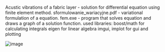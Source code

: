 Acustic vibrations of a fabric layer - solution for differential equation using finite element method.
sformulowanie_wariacyjne.pdf - variational formulation of a equation.
fem.exe - program that solves equation and draws a graph of a solution function.
used libraries:
boost/math for calculating integrals
eigen for linear algebra
imgui, implot for gui and plotting

![image](https://user-images.githubusercontent.com/46354460/221707091-3f8966ab-65ad-4b8b-9119-3aa1ce799bcc.png)







